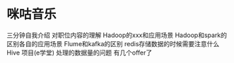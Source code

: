# 咪咕音乐 #

三分钟自我介绍
对职位内容的理解
Hadoop的xxx和应用场景
Hadoop和spark的区别各自的应用场景
Flume和kafka的区别
redis存储数据的时候需要注意什么
Hive
项目(e学堂)
处理的数据量的问题
有几个offer了
